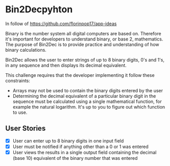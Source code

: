# Bin2Decpyhton

In follow of https://github.com/florinpop17/app-ideas

Binary is the number system all digital computers are based on.
Therefore it's important for developers to understand binary, or base 2,
mathematics. The purpose of Bin2Dec is to provide practice and
understanding of how binary calculations.

Bin2Dec allows the user to enter strings of up to 8 binary digits, 0's
and 1's, in any sequence and then displays its decimal equivalent.

This challenge requires that the developer implementing it follow these
constraints:

-   Arrays may not be used to contain the binary digits entered by the user
-   Determining the decimal equivalent of a particular binary digit in the
    sequence must be calculated using a single mathematical function, for
    example the natural logarithm. It's up to you to figure out which function
    to use.

## User Stories

-   [x] User can enter up to 8 binary digits in one input field
-   [x] User must be notified if anything other than a 0 or 1 was entered
-   [x] User views the results in a single output field containing the decimal (base 10) equivalent of the binary number that was entered
